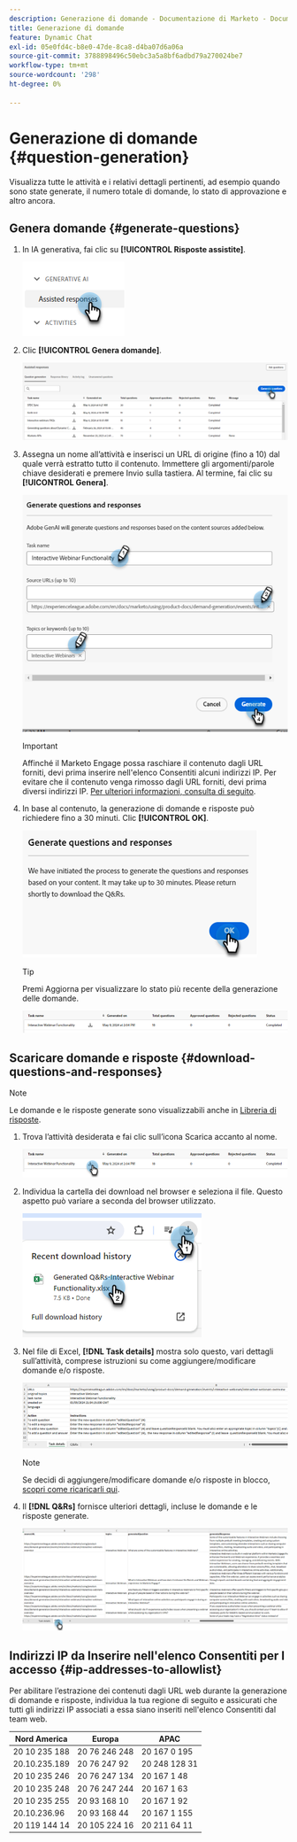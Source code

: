 ```yaml
---
description: Generazione di domande - Documentazione di Marketo - Documentazione del prodotto
title: Generazione di domande
feature: Dynamic Chat
exl-id: 05e0fd4c-b8e0-47de-8ca8-d4ba07d6a06a
source-git-commit: 3788898496c50ebc3a5a8bf6adbd79a270024be7
workflow-type: tm+mt
source-wordcount: '298'
ht-degree: 0%

---
```


# Generazione di domande {#question-generation}

Visualizza tutte le attività e i relativi dettagli pertinenti, ad esempio quando sono state generate, il numero totale di domande, lo stato di approvazione e altro ancora.

## Genera domande {#generate-questions}

1. In IA generativa, fai clic su **[!UICONTROL Risposte assistite]**.

   ![](assets/question-generation-1.png)

1. Clic **[!UICONTROL Genera domande]**.

   ![](assets/question-generation-2.png)

1. Assegna un nome all’attività e inserisci un URL di origine (fino a 10) dal quale verrà estratto tutto il contenuto. Immettere gli argomenti/parole chiave desiderati e premere Invio sulla tastiera. Al termine, fai clic su **[!UICONTROL Genera]**.

   ![](assets/question-generation-3.png)

   >[!IMPORTANT]
   >
   >Affinché il Marketo Engage possa raschiare il contenuto dagli URL forniti, devi prima inserire nell&#39;elenco Consentiti alcuni indirizzi IP. Per evitare che il contenuto venga rimosso dagli URL forniti, devi prima diversi indirizzi IP. [Per ulteriori informazioni, consulta di seguito](#ip-addresses-to-allowlist).

1. In base al contenuto, la generazione di domande e risposte può richiedere fino a 30 minuti. Clic **[!UICONTROL OK]**.

   ![](assets/question-generation-4.png)

   >[!TIP]
   >
   >Premi Aggiorna per visualizzare lo stato più recente della generazione delle domande.

   ![](assets/question-generation-5.png)

## Scaricare domande e risposte {#download-questions-and-responses}

>[!NOTE]
>
>Le domande e le risposte generate sono visualizzabili anche in [Libreria di risposte](/help/marketo/product-docs/demand-generation/dynamic-chat/generative-ai/response-library.md).

1. Trova l’attività desiderata e fai clic sull’icona Scarica accanto al nome.

   ![](assets/question-generation-6.png)

1. Individua la cartella dei download nel browser e seleziona il file. Questo aspetto può variare a seconda del browser utilizzato.

   ![](assets/question-generation-7.png)

1. Nel file di Excel, **[!DNL Task details]** mostra solo questo, vari dettagli sull’attività, comprese istruzioni su come aggiungere/modificare domande e/o risposte.

   ![](assets/question-generation-8.png)

   >[!NOTE]
   >
   >Se decidi di aggiungere/modificare domande e/o risposte in blocco, [scopri come ricaricarli qui](/help/marketo/product-docs/demand-generation/dynamic-chat/generative-ai/response-library.md).

1. Il **[!DNL Q&Rs]** fornisce ulteriori dettagli, incluse le domande e le risposte generate.

   ![](assets/question-generation-9.png)

## Indirizzi IP da Inserire nell&#39;elenco Consentiti per l accesso {#ip-addresses-to-allowlist}

Per abilitare l’estrazione dei contenuti dagli URL web durante la generazione di domande e risposte, individua la tua regione di seguito e assicurati che tutti gli indirizzi IP associati a essa siano inseriti nell&#39;elenco Consentiti dal team web.

<table width="450">
<thead>
  <tr>
    <th>Nord America</th>
    <th>Europa</th>
    <th>APAC</th>
  </tr>
</thead>
<tbody>
  <tr>
    <td>20 10 235 188</td>
    <td>20 76 246 248</td>
    <td>20 167 0 195</td>
  </tr>
  <tr>
    <td>20.10.235.189</td>
    <td>20 76 247 92</td>
    <td>20 248 128 31</td>
  </tr>
  <tr>
    <td>20 10 235 246</td>
    <td>20 76 247 134</td>
    <td>20 167 1 48</td>
  </tr>
  <tr>
    <td>20 10 235 248</td>
    <td>20 76 247 244</td>
    <td>20 167 1 63</td>
  </tr>
  <tr>
    <td>20 10 235 255</td>
    <td>20 93 168 10</td>
    <td>20 167 1 92</td>
  </tr>
  <tr>
    <td>20.10.236.96</td>
    <td>20 93 168 44</td>
    <td>20 167 1 155</td>
  </tr>
  <tr>
    <td>20 119 144 14</td>
    <td>20 105 224 16</td>
    <td>20 211 64 11</td>
  </tr>
</tbody>
</table>

